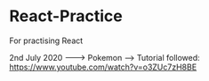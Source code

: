 # React-Practice
For practising React

2nd July 2020 ---> Pokemon --> Tutorial followed: https://www.youtube.com/watch?v=o3ZUc7zH8BE
